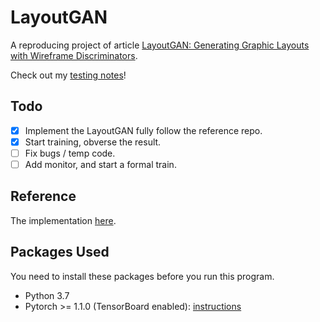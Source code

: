# LayoutGAN

A reproducing project of article [LayoutGAN: Generating Graphic Layouts with Wireframe Discriminators](https://arxiv.org/abs/1901.06767).

Check out my [testing notes](NOTES.md)!

## Todo

- [x] Implement the LayoutGAN fully follow the reference repo.
- [x] Start training, obverse the result.
- [ ] Fix bugs / temp code.
- [ ] Add monitor, and start a formal train.

## Reference

The implementation [here](https://github.com/sngjuk/LayoutGAN).

## Packages Used

You need to install these packages before you run this program.

* Python 3.7
* Pytorch >= 1.1.0 (TensorBoard enabled): [instructions](https://pytorch.org/get-started/)